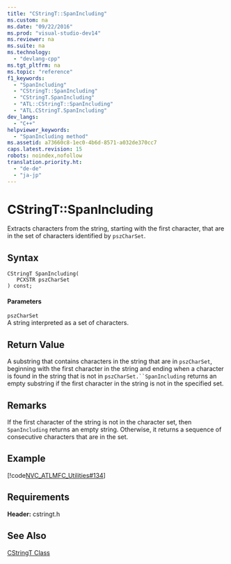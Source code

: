 ```yaml
---
title: "CStringT::SpanIncluding"
ms.custom: na
ms.date: "09/22/2016"
ms.prod: "visual-studio-dev14"
ms.reviewer: na
ms.suite: na
ms.technology: 
  - "devlang-cpp"
ms.tgt_pltfrm: na
ms.topic: "reference"
f1_keywords: 
  - "SpanIncluding"
  - "CStringT::SpanIncluding"
  - "CStringT.SpanIncluding"
  - "ATL::CStringT::SpanIncluding"
  - "ATL.CStringT.SpanIncluding"
dev_langs: 
  - "C++"
helpviewer_keywords: 
  - "SpanIncluding method"
ms.assetid: a73660c8-1ec0-4b6d-8571-a032de370cc7
caps.latest.revision: 15
robots: noindex,nofollow
translation.priority.ht: 
  - "de-de"
  - "ja-jp"
---
```

# CStringT::SpanIncluding
Extracts characters from the string, starting with the first character, that are in the set of characters identified by `pszCharSet`.  
  
## Syntax  
  
```  
CStringT SpanIncluding(  
   PCXSTR pszCharSet  
) const;  
```  
  
#### Parameters  
 `pszCharSet`  
 A string interpreted as a set of characters.  
  
## Return Value  
 A substring that contains characters in the string that are in `pszCharSet`, beginning with the first character in the string and ending when a character is found in the string that is not in `pszCharSet.``SpanIncluding` returns an empty substring if the first character in the string is not in the specified set.  
  
## Remarks  
 If the first character of the string is not in the character set, then `SpanIncluding` returns an empty string. Otherwise, it returns a sequence of consecutive characters that are in the set.  
  
## Example  
 [!code[NVC_ATLMFC_Utilities#134](../vs140/codesnippet/CPP/cstringt--spanincluding_1.cpp)]  
  
## Requirements  
 **Header:** cstringt.h  
  
## See Also  
 [CStringT Class](../vs140/cstringt-class.md)